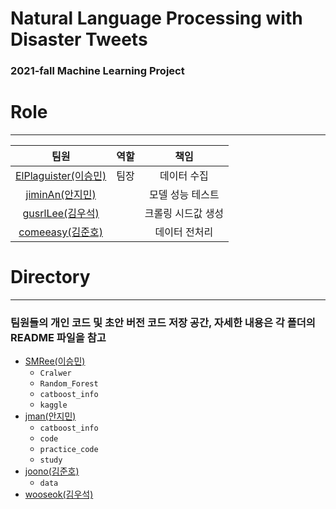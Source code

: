 # Natural Language Processing with Disaster Tweets
### 2021-fall Machine Learning Project


# Role
------------------------------

|     팀원     |                       역할                        |          책임                        |
| :---------: | :----------------------------------------------: | :---------------------------------: |
|    [ElPlaguister(이승민)](https://github.com/ElPlaguister) | 팀장 |  데이터 수집  |
|  [jiminAn(안지민)](https://github.com/jiminAn)   |  | 모델 성능 테스트   |
|    [gusrlLee(김우석)](https://github.com/woosook0127)   |   | 크롤링 시드값 생성 |
| [comeeasy(김준호)](https://github.com/comeeasy) |   |  데이터 전처리  |


# Directory
------------------------------
### 팀원들의 개인 코드 및 초안 버전 코드 저장 공간, 자세한 내용은 각 폴더의 README 파일을 참고
- [SMRee(이승민)](https://github.com/jiminAn/ML_Project/tree/main/SMRee)
  - `Cralwer`
  - `Random_Forest`
  - `catboost_info`
  - `kaggle`
- [jman(안지민)](https://github.com/jiminAn/ML_Project/tree/main/jman)
  - `catboost_info`
  - `code`
  - `practice_code`
  - `study`
- [joono(김준호)](https://github.com/jiminAn/ML_Project/tree/main/joono)
  - `data`
- [wooseok(김우석)](https://github.com/jiminAn/ML_Project/tree/main/wooseok)
